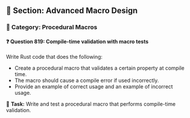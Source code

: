## 📘 Section: Advanced Macro Design  
### 🔹 Category: Procedural Macros  
#### ❓ Question 819: Compile-time validation with macro tests

Write Rust code that does the following:

- Create a procedural macro that validates a certain property at compile time.
- The macro should cause a compile error if used incorrectly.
- Provide an example of correct usage and an example of incorrect usage.

🔧 **Task:** Write and test a procedural macro that performs compile-time validation.
